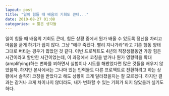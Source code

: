 ```yaml
---
layout: post
title: "일이 힘들 때 배움의 기회도 큰데..."
date: 2010-08-27 01:08
categories: ⊙ 짧은 생각들
---
```


일이 힘들 때 배움의 기회도 큰데, 힘든 상황 중에서 뭔가 배울 수 있도록 정신을 차리고 마음을 굳게 하기가 쉽지 않다. 그냥 "에구 죽겠다. 빨리 지나가라"라고 기존 행동 양태 그대로 버티는 경우가 많았던 것 같다.
이번 프로젝트도 4년의 직장생활동안 가장 힘든 시간이라고 할만한 시간이었는데, 이 과정에서 코칭을 받거나 뭔가 영향력을 확대(amplifying)하는 변화를 꾀하면서 실험이나 시도를 해봤었다면 많은 것들을 배우지 않았을까.
하지만 본사에서는 그나마 있는 인력들도 다른 프로젝트로 전환하려고 하는 상황에서 솔직히 코칭을 받았다고 해도 상황이 크게 달라졌을지는 잘 모르겠다. 하지만 결과는 같거나 크게 차이나지 않더라도, 내가 변화할 수 있는 기회가 되지 않았을까 싶기도 하다.
       

